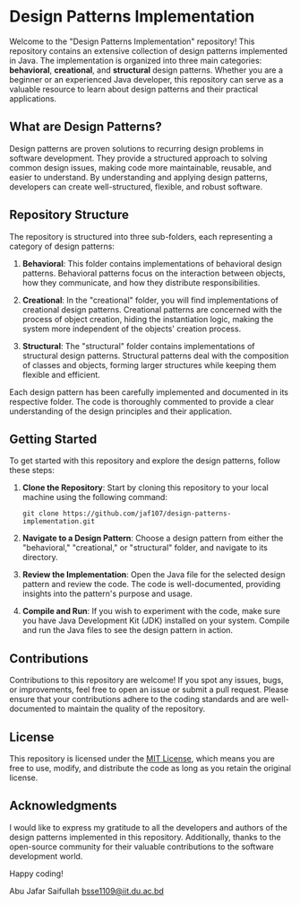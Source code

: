 # Design Patterns Implementation

Welcome to the "Design Patterns Implementation" repository! This repository contains an extensive collection of design patterns implemented in Java. The implementation is organized into three main categories: **behavioral**, **creational**, and **structural** design patterns. Whether you are a beginner or an experienced Java developer, this repository can serve as a valuable resource to learn about design patterns and their practical applications.

## What are Design Patterns?

Design patterns are proven solutions to recurring design problems in software development. They provide a structured approach to solving common design issues, making code more maintainable, reusable, and easier to understand. By understanding and applying design patterns, developers can create well-structured, flexible, and robust software.

## Repository Structure

The repository is structured into three sub-folders, each representing a category of design patterns:

1. **Behavioral**: This folder contains implementations of behavioral design patterns. Behavioral patterns focus on the interaction between objects, how they communicate, and how they distribute responsibilities.

2. **Creational**: In the "creational" folder, you will find implementations of creational design patterns. Creational patterns are concerned with the process of object creation, hiding the instantiation logic, making the system more independent of the objects' creation process.

3. **Structural**: The "structural" folder contains implementations of structural design patterns. Structural patterns deal with the composition of classes and objects, forming larger structures while keeping them flexible and efficient.

Each design pattern has been carefully implemented and documented in its respective folder. The code is thoroughly commented to provide a clear understanding of the design principles and their application.

## Getting Started

To get started with this repository and explore the design patterns, follow these steps:

1. **Clone the Repository**: Start by cloning this repository to your local machine using the following command:

   ```
   git clone https://github.com/jaf107/design-patterns-implementation.git
   ```

2. **Navigate to a Design Pattern**: Choose a design pattern from either the "behavioral," "creational," or "structural" folder, and navigate to its directory.

3. **Review the Implementation**: Open the Java file for the selected design pattern and review the code. The code is well-documented, providing insights into the pattern's purpose and usage.

4. **Compile and Run**: If you wish to experiment with the code, make sure you have Java Development Kit (JDK) installed on your system. Compile and run the Java files to see the design pattern in action.

## Contributions

Contributions to this repository are welcome! If you spot any issues, bugs, or improvements, feel free to open an issue or submit a pull request. Please ensure that your contributions adhere to the coding standards and are well-documented to maintain the quality of the repository.

## License

This repository is licensed under the [MIT License](https://opensource.org/licenses/MIT), which means you are free to use, modify, and distribute the code as long as you retain the original license.

## Acknowledgments

I would like to express my gratitude to all the developers and authors of the design patterns implemented in this repository. Additionally, thanks to the open-source community for their valuable contributions to the software development world.

Happy coding!

Abu Jafar Saifullah
bsse1109@iit.du.ac.bd
